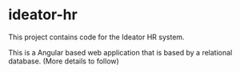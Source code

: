 # ideator-hr

This project contains code for the Ideator HR system.

This is a Angular based web application that is based by a relational database. (More details to follow)
